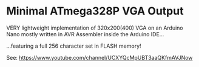# Minimal ATmega328P VGA Output

VERY lightweight implementation of 320x200(400) VGA on an Arduino Nano mostly written in AVR Assembler inside the Arduino IDE...

...featuring a full 256 character set in FLASH memory!

See: https://www.youtube.com/channel/UCXYQcMpUBT3aaQKfmAVJNow
